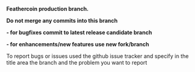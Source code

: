  **Feathercoin production branch.**
 
 **Do not merge any commits into this branch**
 
 **- for bugfixes commit to latest release candidate branch**
 
 **- for enhancements/new features use new fork/branch**

To report bugs or issues used the github issue tracker and specify in the title area the branch and the problem you want to report
